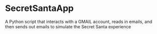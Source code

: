 # SecretSantaApp
A Python script that interacts with a GMAIL account, reads in emails, and then sends out emails to simulate the Secret Santa experience
